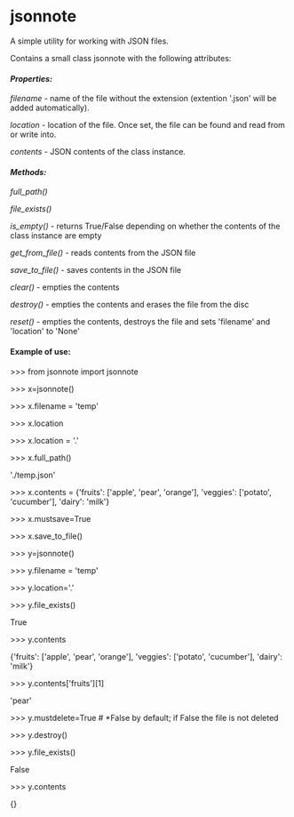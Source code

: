 # jsonnote
 A simple utility for working with JSON files.  
 
 Contains a small class jsonnote with the following attributes:
  

#### *Properties:* ####


   *filename* - name of the file without the extension (extention '.json' will be added automatically).

   *location* - location of the file. Once set, the file can be found and read from or write into.

   *contents* - JSON contents of the class instance.<br>  



#### *Methods:* ####

   *full_path()*

   *file_exists()*

   *is_empty()*      - returns True/False depending on whether the contents of the class instance are empty

   *get_from_file()* - reads contents from the JSON file

   *save_to_file()*  - saves contents in the JSON  file

   *clear()*         - empties the contents

   *destroy()*       - empties the contents and erases the file from the disc

   *reset()*         - empties the contents, destroys the file and sets 'filename' and 'location' to 'None'<br>



 #### Example of use: ####

 \>>> from jsonnote import jsonnote

\>>> x=jsonnote()

\>>> x.filename = 'temp'


\>>> x.location

\>>> x.location = '.'

\>>> x.full_path()

'./temp.json'

\>>> x.contents = {'fruits': ['apple', 'pear', 'orange'], 'veggies': ['potato', 'cucumber'], 'dairy': 'milk'}

\>>> x.mustsave=True

\>>> x.save_to_file()

 \>>> y=jsonnote()

\>>> y.filename = 'temp'

\>>> y.location='.'

\>>> y.file_exists()

True

\>>> y.contents

{'fruits': ['apple', 'pear', 'orange'], 'veggies': ['potato', 'cucumber'], 'dairy': 'milk'}

\>>> y.contents['fruits'][1]

'pear'


\>>> y.mustdelete=True # *False by default; if False the file is not deleted

\>>> y.destroy()

\>>> y.file_exists()

False

\>>> y.contents

{}
